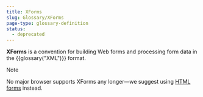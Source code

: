```yaml
---
title: XForms
slug: Glossary/XForms
page-type: glossary-definition
status:
  - deprecated
---
```




**XForms** is a convention for building Web forms and processing form data in the {{glossary("XML")}} format.

> [!NOTE]
> No major browser supports XForms any longer—we suggest using [HTML forms](/Learn/Forms) instead.

